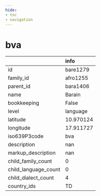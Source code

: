 ```yaml
---
hide:
- toc
- navigation
---
```

# bva
|                      | info      |
|:---------------------|:----------|
| id                   | bare1279  |
| family_id            | afro1255  |
| parent_id            | bara1406  |
| name                 | Barain    |
| bookkeeping          | False     |
| level                | language  |
| latitude             | 10.970124 |
| longitude            | 17.911727 |
| iso639P3code         | bva       |
| description          | nan       |
| markup_description   | nan       |
| child_family_count   | 0         |
| child_language_count | 0         |
| child_dialect_count  | 4         |
| country_ids          | TD        |